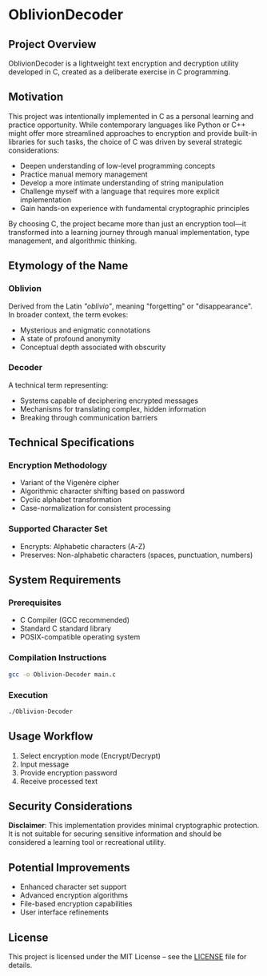 # OblivionDecoder

## Project Overview

OblivionDecoder is a lightweight text encryption and decryption utility developed in C, created as a deliberate exercise in C programming.

## Motivation

This project was intentionally implemented in C as a personal learning and practice opportunity. While contemporary languages like Python or C++ might offer more streamlined approaches to encryption and provide built-in libraries for such tasks, the choice of C was driven by several strategic considerations:

- Deepen understanding of low-level programming concepts
- Practice manual memory management
- Develop a more intimate understanding of string manipulation
- Challenge myself with a language that requires more explicit implementation
- Gain hands-on experience with fundamental cryptographic principles

By choosing C, the project became more than just an encryption tool—it transformed into a learning journey through manual implementation, type management, and algorithmic thinking.

## Etymology of the Name

### Oblivion
Derived from the Latin *"oblivio"*, meaning "forgetting" or "disappearance". In broader context, the term evokes:
- Mysterious and enigmatic connotations
- A state of profound anonymity
- Conceptual depth associated with obscurity

### Decoder
A technical term representing:
- Systems capable of deciphering encrypted messages
- Mechanisms for translating complex, hidden information
- Breaking through communication barriers

## Technical Specifications

### Encryption Methodology
- Variant of the Vigenère cipher
- Algorithmic character shifting based on password
- Cyclic alphabet transformation
- Case-normalization for consistent processing

### Supported Character Set
- Encrypts: Alphabetic characters (A-Z)
- Preserves: Non-alphabetic characters (spaces, punctuation, numbers)

## System Requirements

### Prerequisites
- C Compiler (GCC recommended)
- Standard C standard library
- POSIX-compatible operating system

### Compilation Instructions
```bash
gcc -o Oblivion-Decoder main.c
```

### Execution
```bash
./Oblivion-Decoder
```

## Usage Workflow
1. Select encryption mode (Encrypt/Decrypt)
2. Input message
3. Provide encryption password
4. Receive processed text

## Security Considerations

**Disclaimer**: This implementation provides minimal cryptographic protection. It is not suitable for securing sensitive information and should be considered a learning tool or recreational utility.

## Potential Improvements
- Enhanced character set support
- Advanced encryption algorithms
- File-based encryption capabilities
- User interface refinements

## License
This project is licensed under the MIT License – see the [LICENSE](LICENSE.md) file for details.

